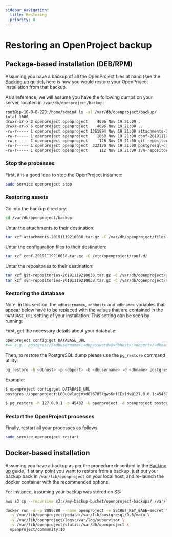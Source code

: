 ```yaml
---
sidebar_navigation:
  title: Restoring
  priority: 8
---
```


# Restoring an OpenProject backup

## Package-based installation (DEB/RPM)

Assuming you have a backup of all the OpenProject files at hand (see the [Backing up](../backing-up) guide), here is how you would restore your OpenProject installation from that backup.

As a reference, we will assume you have the following dumps on your server, located in `/var/db/openproject/backup`:

```bash
root@ip-10-0-0-228:/home/admin# ls -al /var/db/openproject/backup/
total 1680
drwxr-xr-x 2 openproject openproject    4096 Nov 19 21:00 .
drwxr-xr-x 6 openproject openproject    4096 Nov 19 21:00 ..
-rw-r----- 1 openproject openproject 1361994 Nov 19 21:00 attachments-20191119210038.tar.gz
-rw-r----- 1 openproject openproject    1060 Nov 19 21:00 conf-20191119210038.tar.gz
-rw-r----- 1 openproject openproject     126 Nov 19 21:00 git-repositories-20191119210038.tar.gz
-rw-r----- 1 openproject openproject  332170 Nov 19 21:00 postgresql-dump-20191119210038.pgdump
-rw-r----- 1 openproject openproject     112 Nov 19 21:00 svn-repositories-20191119210038.tar.gz
```

### Stop the processes

First, it is a good idea to stop the OpenProject instance:

```bash
sudo service openproject stop
```

### Restoring assets

Go into the backup directory:

```bash
cd /var/db/openproject/backup
```

Untar the attachments to their destination:

```bash
tar xzf attachments-20191119210038.tar.gz -C /var/db/openproject/files
```

Untar the configuration files to their destination:

```bash
tar xzf conf-20191119210038.tar.gz -C /etc/openproject/conf.d/
```

Untar the repositories to their destination:

```bash
tar xzf git-repositories-20191119210038.tar.gz -C /var/db/openproject/git
tar xzf svn-repositories-20191119210038.tar.gz -C /var/db/openproject/svn
```

### Restoring the database

Note: in this section, the `<dbusername>`, `<dbhost>` and `<dbname>` variables that appear below have to be replaced with
the values that are contained in the `DATABASE_URL` setting of your
installation. This setting can be seen by running:

First, get the necessary details about your database:

```bash
openproject config:get DATABASE_URL
#=> e.g.: postgres://<dbusername>:<dbpassword>@<dbhost>:<dbport>/<dbname>
```

Then, to restore the PostgreSQL dump please use the `pg_restore` command utility:

```bash
pg_restore -h <dbhost> -p <dbport> -U <dbusername> -d <dbname> postgresql-dump-20191119210038.pgdump
```

Example:

```bash
$ openproject config:get DATABASE_URL
postgres://openproject:L0BuQvlagjmxdOl6785kqwsKnfCEx1dv@127.0.0.1:45432/openproject

$ pg_restore -h 127.0.0.1 -p 45432 -U openproject -d openproject postgresql-dump-20191119210038.pgdump
```

### Restart the OpenProject processes

Finally, restart all your processes as follows:

```bash
sudo service openproject restart
```

## Docker-based installation

Assuming you have a backup as per the procedure described in the [Backing up](../backing-up) guide, if at any point you want to restore from a backup, just put your backup back in `/var/lib/openproject` on your local host, and re-launch the docker container with the recommended options.

For instance, assuming your backup was stored on S3:

```bash
aws s3 cp --recursive s3://my-backup-bucket/openproject-backups/ /var/lib/openproject/

docker run -d -p 8080:80 --name openproject -e SECRET_KEY_BASE=secret \
  -v /var/lib/openproject/pgdata:/var/lib/postgresql/9.6/main \
  -v /var/lib/openproject/logs:/var/log/supervisor \
  -v /var/lib/openproject/static:/var/db/openproject \
  openproject/community:10
```
